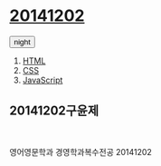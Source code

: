 <h1><a href="index.html">20141202</a></h1>
  <input id="night_day" type="button" value="night" onclick="
    if(document.querySelector('#night_day').value === 'night'){
      document.querySelector('body').style.backgroundColor = 'black';
      document.querySelector('body').style.color = 'white';
      document.querySelector('#night_day').value = 'day';
    } else {
      document.querySelector('body').style.backgroundColor = 'white';
      document.querySelector('body').style.color = 'black';
      document.querySelector('#night_day').value = 'night';
    }
  ">
  <ol>
    <li><a href="1.html">HTML</a></li>
    <li><a href="2.html">CSS</a></li>
    <li><a href="3.html">JavaScript</a></li>
  </ol>
  <h2>20141202구윤제</h2>
  <p>
영어영문학과 경영학과복수전공 20141202 
</p>
